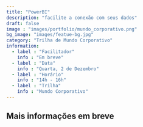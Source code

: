 ```yaml
---
title: "PowerBI"
description: "facilite a conexão com seus dados"
draft: false
image : "images/portfolio/mundo_corporativo.png"
bg_image: "images/featue-bg.jpg"
category: "Trilha de Mundo Corporativo"
information:
  - label : "Facilitador"
    info : "Em breve"
  - label : "Data"
    info : "Quarta, 2 de Dezembro"
  - label : "Horário"
    info : "14h - 16h"
  - label : "Trilha"
    info : "Mundo Corporativo"
---
```


## Mais informações em breve
